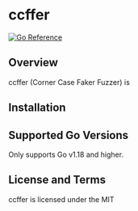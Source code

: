 # ccffer
[![Go Reference](https://pkg.go.dev/github.com/khei4/ccffer.svg)](https://pkg.go.dev/github.com/khei4/ccffer)

## Overview
ccffer (Corner Case Faker Fuzzer) is 

## Installation

## 

## Supported Go Versions

Only supports Go v1.18 and higher.

## License and Terms

ccffer is licensed under the MIT
